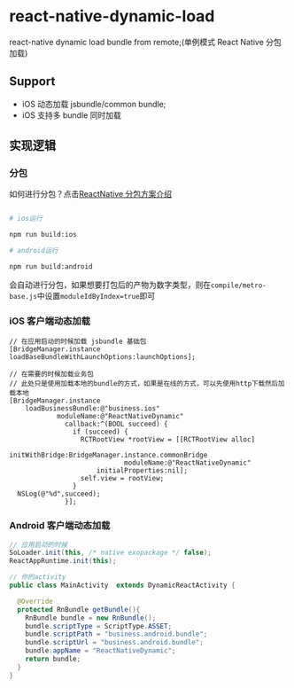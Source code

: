 # react-native-dynamic-load

react-native dynamic load bundle from remote;(单例模式 React Native 分包加载)

## Support

- iOS 动态加载 jsbundle/common bundle;
- iOS 支持多 bundle 同时加载

## 实现逻辑

### 分包

如何进行分包？点击[ReactNative 分包方案介绍](https://blog.gaogangsever.cn/react/RNSDK%E5%8D%87%E7%BA%A7%E5%8F%8A%E5%88%86%E5%8C%85%E6%96%B9%E6%A1%88.html#%E9%97%AE%E9%A2%98-1-rn-%E5%A6%82%E4%BD%95%E8%BF%9B%E8%A1%8C%E5%88%86%E5%8C%85)

```bash

# ios运行

npm run build:ios

# android运行

npm run build:android

```

会自动进行分包，如果想要打包后的产物为数字类型，则在`compile/metro-base.js`中设置`moduleIdByIndex=true`即可

### iOS 客户端动态加载

```objc
// 在应用启动的时候加载 jsbundle 基础包
[BridgeManager.instance loadBaseBundleWithLaunchOptions:launchOptions];

// 在需要的时候加载业务包
// 此处只是使用加载本地的bundle的方式，如果是在线的方式，可以先使用http下载然后加载本地
[BridgeManager.instance
    loadBusinessBundle:@"business.ios"
            moduleName:@"ReactNativeDynamic"
              callback:^(BOOL succeed) {
                if (succeed) {
                  RCTRootView *rootView = [[RCTRootView alloc]
                         initWithBridge:BridgeManager.instance.commonBridge
                             moduleName:@"ReactNativeDynamic"
                      initialProperties:nil];
                  self.view = rootView;
                }
  NSLog(@"%d",succeed);
              }];
```

### Android 客户端动态加载

```java
// 应用启动的时候
SoLoader.init(this, /* native exopackage */ false);
ReactAppRuntime.init(this);

// 你的activity
public class MainActivity  extends DynamicReactActivity {

  @Override
  protected RnBundle getBundle(){
    RnBundle bundle = new RnBundle();
    bundle.scriptType = ScriptType.ASSET;
    bundle.scriptPath = "business.android.bundle";
    bundle.scriptUrl = "business.android.bundle";
    bundle.appName = "ReactNativeDynamic";
    return bundle;
  }
}


```
